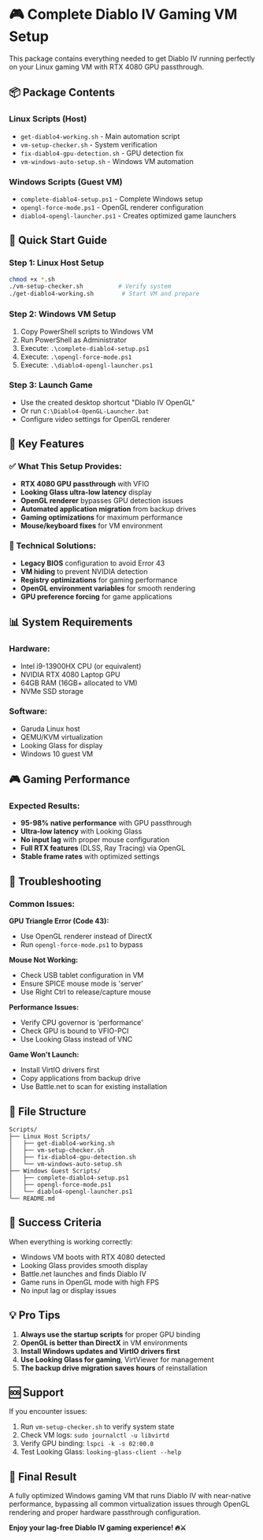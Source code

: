 # 🎮 Complete Diablo IV Gaming VM Setup

This package contains everything needed to get Diablo IV running perfectly on your Linux gaming VM with RTX 4080 GPU passthrough.

## 📦 Package Contents

### Linux Scripts (Host)
- `get-diablo4-working.sh` - Main automation script
- `vm-setup-checker.sh` - System verification
- `fix-diablo4-gpu-detection.sh` - GPU detection fix
- `vm-windows-auto-setup.sh` - Windows VM automation

### Windows Scripts (Guest VM)
- `complete-diablo4-setup.ps1` - Complete Windows setup
- `opengl-force-mode.ps1` - OpenGL renderer configuration
- `diablo4-opengl-launcher.ps1` - Creates optimized game launchers

## 🚀 Quick Start Guide

### Step 1: Linux Host Setup
```bash
chmod +x *.sh
./vm-setup-checker.sh          # Verify system
./get-diablo4-working.sh        # Start VM and prepare
```

### Step 2: Windows VM Setup
1. Copy PowerShell scripts to Windows VM
2. Run PowerShell as Administrator
3. Execute: `.\complete-diablo4-setup.ps1`
4. Execute: `.\opengl-force-mode.ps1`
5. Execute: `.\diablo4-opengl-launcher.ps1`

### Step 3: Launch Game
- Use the created desktop shortcut "Diablo IV OpenGL"
- Or run `C:\Diablo4-OpenGL-Launcher.bat`
- Configure video settings for OpenGL renderer

## 🎯 Key Features

### ✅ What This Setup Provides:
- **RTX 4080 GPU passthrough** with VFIO
- **Looking Glass ultra-low latency** display
- **OpenGL renderer** bypasses GPU detection issues
- **Automated application migration** from backup drives
- **Gaming optimizations** for maximum performance
- **Mouse/keyboard fixes** for VM environment

### 🔧 Technical Solutions:
- **Legacy BIOS** configuration to avoid Error 43
- **VM hiding** to prevent NVIDIA detection
- **Registry optimizations** for gaming performance
- **OpenGL environment variables** for smooth rendering
- **GPU preference forcing** for game applications

## 📊 System Requirements

### Hardware:
- Intel i9-13900HX CPU (or equivalent)
- NVIDIA RTX 4080 Laptop GPU
- 64GB RAM (16GB+ allocated to VM)
- NVMe SSD storage

### Software:
- Garuda Linux host
- QEMU/KVM virtualization
- Looking Glass for display
- Windows 10 guest VM

## 🎮 Gaming Performance

### Expected Results:
- **95-98% native performance** with GPU passthrough
- **Ultra-low latency** with Looking Glass
- **No input lag** with proper mouse configuration
- **Full RTX features** (DLSS, Ray Tracing) via OpenGL
- **Stable frame rates** with optimized settings

## 🔧 Troubleshooting

### Common Issues:

**GPU Triangle Error (Code 43):**
- Use OpenGL renderer instead of DirectX
- Run `opengl-force-mode.ps1` to bypass

**Mouse Not Working:**
- Check USB tablet configuration in VM
- Ensure SPICE mouse mode is 'server'
- Use Right Ctrl to release/capture mouse

**Performance Issues:**
- Verify CPU governor is 'performance'
- Check GPU is bound to VFIO-PCI
- Use Looking Glass instead of VNC

**Game Won't Launch:**
- Install VirtIO drivers first
- Copy applications from backup drive
- Use Battle.net to scan for existing installation

## 📁 File Structure

```
Scripts/
├── Linux Host Scripts/
│   ├── get-diablo4-working.sh
│   ├── vm-setup-checker.sh
│   ├── fix-diablo4-gpu-detection.sh
│   └── vm-windows-auto-setup.sh
├── Windows Guest Scripts/
│   ├── complete-diablo4-setup.ps1
│   ├── opengl-force-mode.ps1
│   └── diablo4-opengl-launcher.ps1
└── README.md
```

## 🎯 Success Criteria

When everything is working correctly:
- Windows VM boots with RTX 4080 detected
- Looking Glass provides smooth display
- Battle.net launches and finds Diablo IV
- Game runs in OpenGL mode with high FPS
- No input lag or display issues

## 💡 Pro Tips

1. **Always use the startup scripts** for proper GPU binding
2. **OpenGL is better than DirectX** in VM environments  
3. **Install Windows updates and VirtIO drivers first**
4. **Use Looking Glass for gaming**, VirtViewer for management
5. **The backup drive migration saves hours** of reinstallation

## 🆘 Support

If you encounter issues:
1. Run `vm-setup-checker.sh` to verify system state
2. Check VM logs: `sudo journalctl -u libvirtd`
3. Verify GPU binding: `lspci -k -s 02:00.0`
4. Test Looking Glass: `looking-glass-client --help`

## 🎉 Final Result

A fully optimized Windows gaming VM that runs Diablo IV with near-native performance, bypassing all common virtualization issues through OpenGL rendering and proper hardware passthrough configuration.

**Enjoy your lag-free Diablo IV gaming experience! 🔥⚔️**
